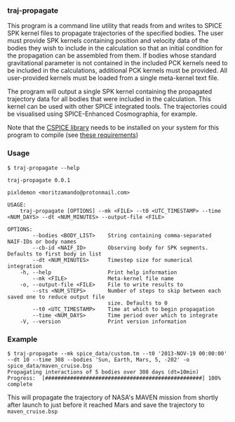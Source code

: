 ### traj-propagate
This program is a command line utility that reads from and writes to SPICE SPK kernel files
to propagate trajectories of the specified bodies. The user must provide SPK kernels containing
position and velocity data of the bodies they wish to include in the calculation so that an initial
condition for the propagation can be assembled from them. If bodies whose standard
gravitational parameter is not contained in the included PCK kernels need to be included in the 
calculations, additional PCK kernels must be provided. All user-provided kernels must be loaded from
a single meta-kernel text file.

The program will output a single SPK kernel containing the propagated trajectory data for all bodies
that were included in the calculation. This kernel can be used with other SPICE integrated tools. The
trajectories could be visualised using SPICE-Enhanced Cosmographia, for example.

Note that the [CSPICE library](https://naif.jpl.nasa.gov/naif/toolkit.html) needs to be installed on your system for this program to compile (see [these requirements](https://github.com/gregoirehenry/rust-spice#requirements))

### Usage
```
$ traj-propagate --help

traj-propagate 0.0.1

pixldemon <moritzamando@protonmail.com>

USAGE:
    traj-propagate [OPTIONS] --mk <FILE> --t0 <UTC_TIMESTAMP> --time <NUM_DAYS> --dt <NUM_MINUTES> --output-file <FILE>

OPTIONS:
        --bodies <BODY_LIST>    String containing comma-separated NAIF-IDs or body names
        --cb-id <NAIF_ID>       Observing body for SPK segments. Defaults to first body in list
        --dt <NUM_MINUTES>      Timestep size for numerical integration
    -h, --help                  Print help information
        --mk <FILE>             Meta-kernel file name
    -o, --output-file <FILE>    File to write results to
        --sts <NUM_STEPS>       Number of steps to skip between each saved one to reduce output file
                                size. Defaults to 0
        --t0 <UTC_TIMESTAMP>    Time at which to begin propagation
        --time <NUM_DAYS>       Time period over which to integrate
    -V, --version               Print version information
```

### Example
```
$ traj-propagate --mk spice_data/custom.tm --t0 '2013-NOV-19 00:00:00' --dt 10 --time 308 --bodies 'Sun, Earth, Mars, 5, -202' -o spice_data/maven_cruise.bsp
Propagating interactions of 5 bodies over 308 days (dt=10min)
Progress:  [##################################################] 100% complete 
```
This will propagate the trajectory of NASA's MAVEN mission from shortly after launch to just before it reached Mars and save the trajectory to `maven_cruise.bsp`
